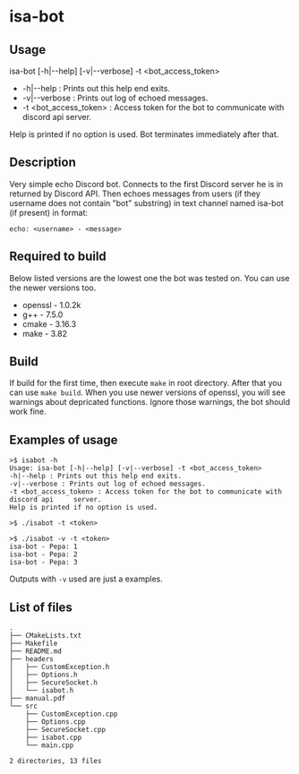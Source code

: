 # isa-bot

## Usage

isa-bot [-h|--help] [-v|--verbose] -t <bot_access_token>

* -h|--help : Prints out this help end exits.
* -v|--verbose : Prints out log of echoed messages.
* -t <bot_access_token> : Access token for the bot to communicate with discord api server.

Help is printed if no option is used. Bot terminates immediately after that.

## Description
Very simple echo Discord bot. Connects to the first Discord server he is in returned by Discord API. Then echoes messages from users (if they username does not contain "bot" substring) in text channel named isa-bot (if present) in format:

```
echo: <username> - <message>
```

## Required to build
Below listed versions are the lowest one the bot was tested on. You can use the newer versions too.

* openssl - 1.0.2k
* g++ - 7.5.0
* cmake - 3.16.3
* make - 3.82

## Build
If build for the first time, then execute `make` in root directory. After that you can use `make build`. When you use newer versions of openssl, you will see warnings about depricated functions. Ignore those warnings, the bot should work fine.

## Examples of usage
```
>$ isabot -h
Usage: isa-bot [-h|--help] [-v|--verbose] -t <bot_access_token>
-h|--help : Prints out this help end exits.
-v|--verbose : Prints out log of echoed messages.
-t <bot_access_token> : Access token for the bot to communicate with discord api     server.
Help is printed if no option is used.
```

```
>$ ./isabot -t <token>
```

```
>$ ./isabot -v -t <token>
isa-bot - Pepa: 1
isa-bot - Pepa: 2
isa-bot - Pepa: 3
```
Outputs with `-v` used are just a examples.


## List of files
```
.
├── CMakeLists.txt
├── Makefile
├── README.md
├── headers
│   ├── CustomException.h
│   ├── Options.h
│   ├── SecureSocket.h
│   └── isabot.h
├── manual.pdf
└── src
    ├── CustomException.cpp
    ├── Options.cpp
    ├── SecureSocket.cpp
    ├── isabot.cpp
    └── main.cpp

2 directories, 13 files
```